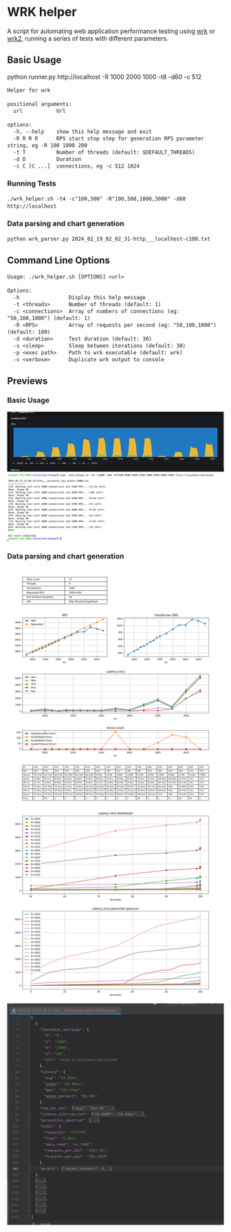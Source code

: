 # WRK helper
A script for automating web application performance testing using [wrk](https://github.com/wg/wrk) or [wrk2](https://github.com/giltene/wrk2), running a series of tests with different parameters.

## Basic Usage
python runner.py http://localhost -R 1000 2000 1000 -t8 -d60 -c 512
```
Helper for wrk

positional arguments:
  url           Url

options:
  -h, --help    show this help message and exit
  -R R R R      RPS start stop step for generation RPS parameter string, eg -R 100 1000 200
  -t T          Number of threads (default: $DEFAULT_THREADS)
  -d D          Duration
  -c C [C ...]  connections, eg -c 512 1024
```

### Running Tests
`./wrk_helper.sh -t4 -c"100,500" -R"100,500,1000,3000" -d60 http://localhost`
### Data parsing and chart generation 
`python wrk_parser.py 2024_02_19_02_02_31-http___localhost-c100.txt`

## Command Line Options
```
Usage: ./wrk_helper.sh [OPTIONS] <url>

Options:
  -h                Display this help message
  -t <threads>      Number of threads (default: 1)
  -c <connections>  Array of numbers of connections (eg: "50,100,1000") (default: 1)
  -R <RPS>          Array of requests per second (eg: "50,100,1000") (default: 100)
  -d <duration>     Test duration (default: 30)
  -s <sleep>        Sleep between iterations (default: 30)
  -p <exec path>    Path to wrk executable (default: wrk)
  -v <verbose>      Duplicate wrk output to console
```

## Previews
### Basic Usage
![](previews/preview2.jpg)
![](previews/preview3.png)
### Data parsing and chart generation
![](previews/preview4.png)
![](previews/preview5.png)

